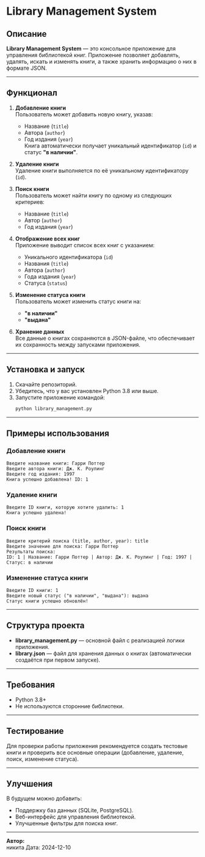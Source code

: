 
# Library Management System

## Описание
**Library Management System** — это консольное приложение для управления библиотекой книг. Приложение позволяет добавлять, удалять, искать и изменять книги, а также хранить информацию о них в формате JSON.

---

## Функционал

1. **Добавление книги**  
   Пользователь может добавить новую книгу, указав:
   - Название (`title`)
   - Автора (`author`)
   - Год издания (`year`)  
   Книга автоматически получает уникальный идентификатор (`id`) и статус **"в наличии"**.

2. **Удаление книги**  
   Удаление книги выполняется по её уникальному идентификатору (`id`).

3. **Поиск книги**  
   Пользователь может найти книгу по одному из следующих критериев:
   - Название (`title`)
   - Автор (`author`)
   - Год издания (`year`)

4. **Отображение всех книг**  
   Приложение выводит список всех книг с указанием:
   - Уникального идентификатора (`id`)
   - Названия (`title`)
   - Автора (`author`)
   - Года издания (`year`)
   - Статуса (`status`)

5. **Изменение статуса книги**  
   Пользователь может изменить статус книги на:
   - **"в наличии"**  
   - **"выдана"**

6. **Хранение данных**  
   Все данные о книгах сохраняются в JSON-файле, что обеспечивает их сохранность между запусками приложения.

---

## Установка и запуск

1. Скачайте репозиторий.  
2. Убедитесь, что у вас установлен Python 3.8 или выше.  
3. Запустите приложение командой:
   ```bash
   python library_management.py
   ```

---

## Примеры использования

### Добавление книги
```plaintext
Введите название книги: Гарри Поттер
Введите автора книги: Дж. К. Роулинг
Введите год издания: 1997
Книга успешно добавлена! ID: 1
```

### Удаление книги
```plaintext
Введите ID книги, которую хотите удалить: 1
Книга успешно удалена!
```

### Поиск книги
```plaintext
Введите критерий поиска (title, author, year): title
Введите значение для поиска: Гарри Поттер
Результаты поиска:
ID: 1 | Название: Гарри Поттер | Автор: Дж. К. Роулинг | Год: 1997 | Статус: в наличии
```

### Изменение статуса книги
```plaintext
Введите ID книги: 1
Введите новый статус ("в наличии", "выдана"): выдана
Статус книги успешно обновлён!
```

---

## Структура проекта

- **library_management.py** — основной файл с реализацией логики приложения.
- **library.json** — файл для хранения данных о книгах (автоматически создаётся при первом запуске).

---

## Требования

- Python 3.8+
- Не используются сторонние библиотеки.

---

## Тестирование
Для проверки работы приложения рекомендуется создать тестовые книги и проверить все основные операции (добавление, удаление, поиск, изменение статуса).

---

## Улучшения
В будущем можно добавить:
- Поддержку баз данных (SQLite, PostgreSQL).
- Веб-интерфейс для управления библиотекой.
- Улучшенные фильтры для поиска книг.

---

**Автор:**  
никита
Дата: 2024-12-10
